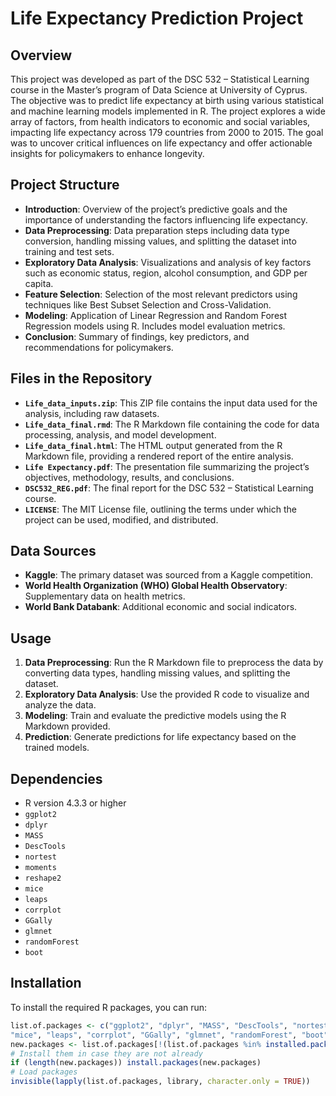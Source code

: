 # Life Expectancy Prediction Project

## Overview

This project was developed as part of the DSC 532 – Statistical Learning course in the Master’s program of Data Science at University of Cyprus. The objective was to predict life expectancy at birth using various statistical and machine learning models implemented in R. The project explores a wide array of factors, from health indicators to economic and social variables, impacting life expectancy across 179 countries from 2000 to 2015. The goal was to uncover critical influences on life expectancy and offer actionable insights for policymakers to enhance longevity.

## Project Structure

- **Introduction**: Overview of the project’s predictive goals and the importance of understanding the factors influencing life expectancy.
- **Data Preprocessing**: Data preparation steps including data type conversion, handling missing values, and splitting the dataset into training and test sets.
- **Exploratory Data Analysis**: Visualizations and analysis of key factors such as economic status, region, alcohol consumption, and GDP per capita.
- **Feature Selection**: Selection of the most relevant predictors using techniques like Best Subset Selection and Cross-Validation.
- **Modeling**: Application of Linear Regression and Random Forest Regression models using R. Includes model evaluation metrics.
- **Conclusion**: Summary of findings, key predictors, and recommendations for policymakers.

## Files in the Repository

- **`Life_data_inputs.zip`**: This ZIP file contains the input data used for the analysis, including raw datasets.
- **`Life_data_final.rmd`**: The R Markdown file containing the code for data processing, analysis, and model development.
- **`Life_data_final.html`**: The HTML output generated from the R Markdown file, providing a rendered report of the entire analysis.
- **`Life Expectancy.pdf`**: The presentation file summarizing the project’s objectives, methodology, results, and conclusions.
- **`DSC532_REG.pdf`**: The final report for the DSC 532 – Statistical Learning course.
- **`LICENSE`**: The MIT License file, outlining the terms under which the project can be used, modified, and distributed.

## Data Sources

- **Kaggle**: The primary dataset was sourced from a Kaggle competition.
- **World Health Organization (WHO) Global Health Observatory**: Supplementary data on health metrics.
- **World Bank Databank**: Additional economic and social indicators.

## Usage

1. **Data Preprocessing**: Run the R Markdown file to preprocess the data by converting data types, handling missing values, and splitting the dataset.
2. **Exploratory Data Analysis**: Use the provided R code to visualize and analyze the data.
3. **Modeling**: Train and evaluate the predictive models using the R Markdown provided.
4. **Prediction**: Generate predictions for life expectancy based on the trained models.

## Dependencies

- R version 4.3.3 or higher
- `ggplot2`
- `dplyr`
- `MASS`
- `DescTools`
- `nortest`
- `moments`
- `reshape2`
- `mice`
- `leaps`
- `corrplot`
- `GGally`
- `glmnet`
- `randomForest`
- `boot`

## Installation

To install the required R packages, you can run:

```r
list.of.packages <- c("ggplot2", "dplyr", "MASS", "DescTools", "nortest", "moments", "reshape2",
"mice", "leaps", "corrplot", "GGally", "glmnet", "randomForest", "boot")
new.packages <- list.of.packages[!(list.of.packages %in% installed.packages()[, "Package"])]
# Install them in case they are not already
if (length(new.packages)) install.packages(new.packages)
# Load packages
invisible(lapply(list.of.packages, library, character.only = TRUE))


